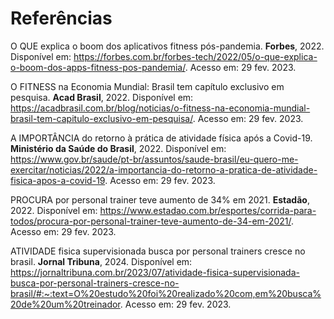# Referências

O QUE explica o boom dos aplicativos fitness pós-pandemia. **Forbes**, 2022. Disponível em: https://forbes.com.br/forbes-tech/2022/05/o-que-explica-o-boom-dos-apps-fitness-pos-pandemia/. Acesso em: 29 fev. 2023.

O FITNESS na Economia Mundial: Brasil tem capítulo exclusivo em pesquisa. **Acad Brasil**, 2022. Disponível em: https://acadbrasil.com.br/blog/noticias/o-fitness-na-economia-mundial-brasil-tem-capitulo-exclusivo-em-pesquisa/. Acesso em: 29 fev. 2023.

A IMPORTÂNCIA do retorno à prática de atividade física após a Covid-19. **Ministério da Saúde do Brasil**, 2022. Disponível em: https://www.gov.br/saude/pt-br/assuntos/saude-brasil/eu-quero-me-exercitar/noticias/2022/a-importancia-do-retorno-a-pratica-de-atividade-fisica-apos-a-covid-19. Acesso em: 29 fev. 2023.

PROCURA por personal trainer teve aumento de 34% em 2021. **Estadão**, 2022. Disponível em: https://www.estadao.com.br/esportes/corrida-para-todos/procura-por-personal-trainer-teve-aumento-de-34-em-2021/. Acesso em: 29 fev. 2023.

ATIVIDADE fisica supervisionada busca por personal trainers cresce no brasil. **Jornal Tribuna**, 2024. Disponível em: https://jornaltribuna.com.br/2023/07/atividade-fisica-supervisionada-busca-por-personal-trainers-cresce-no-brasil/#:~:text=O%20estudo%20foi%20realizado%20com,em%20busca%20de%20um%20treinador. Acesso em: 29 fev. 2023.
